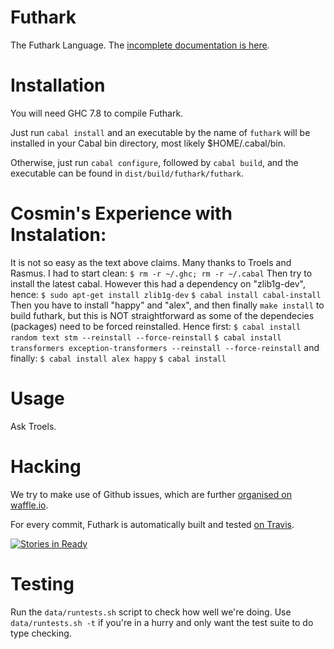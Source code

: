 Futhark
==========

The Futhark Language.  The [incomplete documentation is
here](http://futhark.readthedocs.org).

Installation
============

You will need GHC 7.8 to compile Futhark.

Just run `cabal install` and an executable by the name of `futhark` will be
installed in your Cabal bin directory, most likely $HOME/.cabal/bin.

Otherwise, just run `cabal configure`, followed by `cabal build`, 
and the executable can be found in `dist/build/futhark/futhark`.

Cosmin's Experience with Instalation:
=====================================
It is not so easy as the text above claims. 
Many thanks to Troels and Rasmus. I had to start clean:
    `$ rm -r ~/.ghc; rm -r ~/.cabal`
Then try to install the latest cabal. However this 
had a dependency on "zlib1g-dev", hence:
    `$ sudo apt-get install zlib1g-dev`
    `$ cabal install cabal-install`
Then you have to install "happy" and "alex", and then
finally `make install` to build futhark, but this is 
NOT straightforward as some of the dependecies (packages)
need to be forced reinstalled. Hence first:
    `$ cabal install random text stm --reinstall --force-reinstall`
    `$ cabal install transformers exception-transformers --reinstall --force-reinstall`
and finally:
    `$ cabal install alex happy`
    `$ cabal install`

Usage
=====

Ask Troels.

Hacking
=======

We try to make use of Github issues, which are further [organised on
waffle.io](https://waffle.io/HIPERFIT/futhark).

For every commit, Futhark is automatically built and tested [on
Travis](https://travis-ci.org/HIPERFIT/futhark).

[![Stories in Ready](https://badge.waffle.io/hiperfit/futhark.png?label=ready&title=Ready)](https://waffle.io/hiperfit/futhark)

Testing
=======

Run the `data/runtests.sh` script to check how well we're doing.  Use
`data/runtests.sh -t` if you're in a hurry and only want the test
suite to do type checking.
